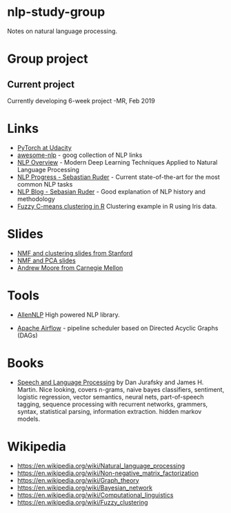 # nlp-study-group
Notes on natural language processing.

# Group project

## Current project
Currently developing 6-week project -MR, Feb 2019

# Links
- [PyTorch at Udacity](https://github.com/udacity/deep-learning-v2-pytorch)
- [awesome-nlp](https://github.com/keon/awesome-nlp) - goog collection of NLP links
- [NLP Overview](https://nlpoverview.com/) - Modern Deep Learning Techniques Applied to Natural Language Processing 
- [NLP Progress - Sebastian Ruder](https://nlpprogress.com/) - Current state-of-the-art for the most common NLP tasks
- [NLP Blog - Sebasian Ruder](http://ruder.io/word-embeddings-1/) - Good explanation of NLP history and methodology
- [Fuzzy C-means clustering in R](https://cran.r-project.org/web/packages/ppclust/vignettes/fcm.html) Clustering example in R using Iris data.

# Slides
- [NMF and clustering slides from Stanford](https://web.stanford.edu/group/mmds/slides2012/s-park.pdf)
- [NMF and PCA slides](http://ranger.uta.edu/~chqding/PCAtutorial/PCA-tutor3.pdf)
- [Andrew Moore from Carnegie Mellon](https://www.autonlab.org/tutorials)

# Tools
- [AllenNLP](https://allennlp.org/) High powered NLP library.

- [Apache Airflow](https://airflow.apache.org/) - pipeline scheduler based on Directed Acyclic Graphs (DAGs)

# Books
- [Speech and Language Processing](https://web.stanford.edu/~jurafsky/slp3/) by Dan Jurafsky and James H. Martin. Nice 
looking, covers n-grams, naive bayes classifiers, sentiment, logistic regression, vector semantics, neural nets,
part-of-speech tagging, sequence processing with recurrent networks, grammers, syntax, statistical parsing, information
extraction. hidden markov models.

# Wikipedia
- https://en.wikipedia.org/wiki/Natural_language_processing
- https://en.wikipedia.org/wiki/Non-negative_matrix_factorization
- https://en.wikipedia.org/wiki/Graph_theory
- https://en.wikipedia.org/wiki/Bayesian_network
- https://en.wikipedia.org/wiki/Computational_linguistics
- https://en.wikipedia.org/wiki/Fuzzy_clustering
